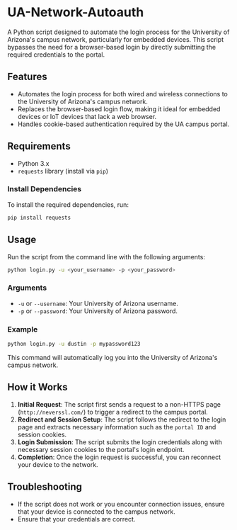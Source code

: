 # UA-Network-Autoauth

A Python script designed to automate the login process for the University of Arizona's campus network, particularly for embedded devices. This script bypasses the need for a browser-based login by directly submitting the required credentials to the portal.

## Features

- Automates the login process for both wired and wireless connections to the University of Arizona's campus network.
- Replaces the browser-based login flow, making it ideal for embedded devices or IoT devices that lack a web browser.
- Handles cookie-based authentication required by the UA campus portal.

## Requirements

- Python 3.x
- `requests` library (install via `pip`)

### Install Dependencies

To install the required dependencies, run:

```bash
pip install requests
```

## Usage

Run the script from the command line with the following arguments:

```bash
python login.py -u <your_username> -p <your_password>
```

### Arguments

- `-u` or `--username`: Your University of Arizona username.
- `-p` or `--password`: Your University of Arizona password.

### Example

```bash
python login.py -u dustin -p mypassword123
```

This command will automatically log you into the University of Arizona's campus network.

## How it Works

1. **Initial Request**: The script first sends a request to a non-HTTPS page (`http://neverssl.com/`) to trigger a redirect to the campus portal.
2. **Redirect and Session Setup**: The script follows the redirect to the login page and extracts necessary information such as the `portal ID` and session cookies.
3. **Login Submission**: The script submits the login credentials along with necessary session cookies to the portal's login endpoint.
4. **Completion**: Once the login request is successful, you can reconnect your device to the network.

## Troubleshooting

- If the script does not work or you encounter connection issues, ensure that your device is connected to the campus network.
- Ensure that your credentials are correct.
